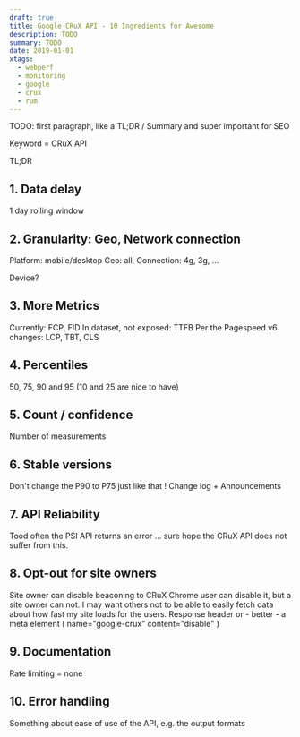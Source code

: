 ```yaml
---
draft: true
title: Google CRuX API - 10 Ingredients for Awesome
description: TODO
summary: TODO
date: 2019-01-01
xtags:
  - webperf
  - monitoring
  - google
  - crux
  - rum
---
```


TODO: first paragraph, like a TL;DR / Summary and super important for SEO

Keyword = CRuX API

TL;DR



## 1. Data delay

1 day rolling window


## 2. Granularity: Geo, Network connection


Platform: mobile/desktop
Geo: all, <XX>
Connection: 4g, 3g, ...

Device?


## 3. More Metrics

Currently: FCP, FID
In dataset, not exposed: TTFB
Per the Pagespeed v6 changes: LCP, TBT, CLS


## 4. Percentiles
50, 75, 90 and 95 (10 and 25 are nice to have)


## 5. Count / confidence

Number of measurements


## 6. Stable versions

Don't change the P90 to P75 just like that !
Change log + Announcements


## 7. API Reliability
Tood often the PSI API returns an error ... sure hope the CRuX API does not suffer from this.


## 8. Opt-out for site owners

Site owner can disable beaconing to CRuX
Chrome user can disable it, but a site owner can not.
I may want others not to be able to easily fetch data about how fast my site loads for the users.
Response header or - better - a meta element ( name="google-crux" content="disable" )

## 9. Documentation

Rate limiting = none


## 10. Error handling

Something about ease of use of the API, e.g. the output formats


